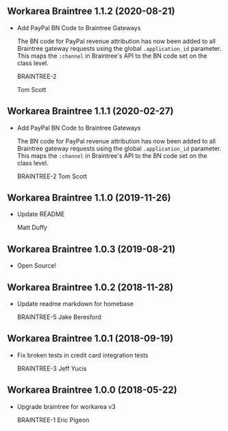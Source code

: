 Workarea Braintree 1.1.2 (2020-08-21)
--------------------------------------------------------------------------------

*   Add PayPal BN Code to Braintree Gateways

    The BN code for PayPal revenue attribution has now been added to all
    Braintree gateway requests using the global `.application_id` parameter.
    This maps the `:channel` in Braintree's API to the BN code set on the
    class level.

    BRAINTREE-2

    Tom Scott



Workarea Braintree 1.1.1 (2020-02-27)
--------------------------------------------------------------------------------

*   Add PayPal BN Code to Braintree Gateways

    The BN code for PayPal revenue attribution has now been added to all
    Braintree gateway requests using the global `.application_id` parameter.
    This maps the `:channel` in Braintree's API to the BN code set on the
    class level.

    BRAINTREE-2
    Tom Scott



Workarea Braintree 1.1.0 (2019-11-26)
--------------------------------------------------------------------------------

*   Update README

    Matt Duffy



Workarea Braintree 1.0.3 (2019-08-21)
--------------------------------------------------------------------------------

*   Open Source!



Workarea Braintree 1.0.2 (2018-11-28)
--------------------------------------------------------------------------------

*   Update readme markdown for homebase

    BRAINTREE-5
    Jake Beresford



Workarea Braintree 1.0.1 (2018-09-19)
--------------------------------------------------------------------------------

*   Fix broken tests in credit card integration tests

    BRAINTREE-3
    Jeff Yucis



Workarea Braintree 1.0.0 (2018-05-22)
--------------------------------------------------------------------------------

*   Upgrade braintree for workarea v3

    BRAINTREE-1
    Eric Pigeon



